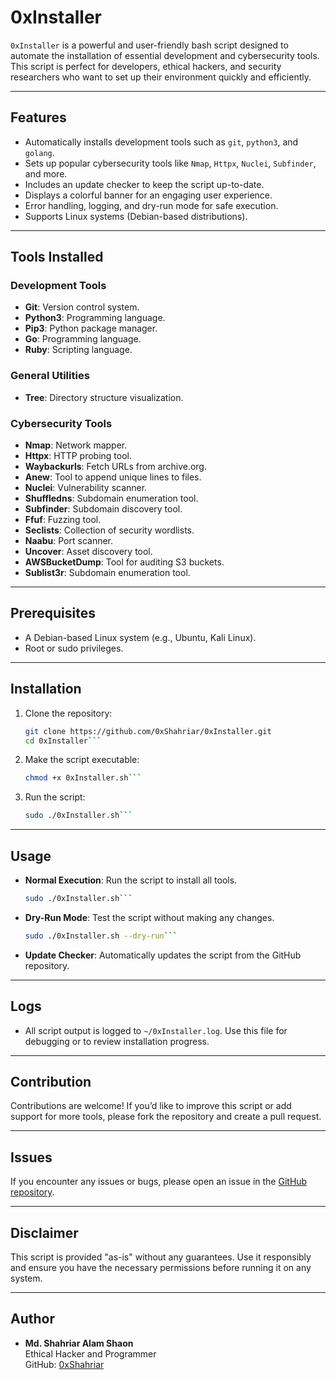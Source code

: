 # 0xInstaller

`0xInstaller` is a powerful and user-friendly bash script designed to automate the installation of essential development and cybersecurity tools. This script is perfect for developers, ethical hackers, and security researchers who want to set up their environment quickly and efficiently.

---

## Features

- Automatically installs development tools such as `git`, `python3`, and `golang`.
- Sets up popular cybersecurity tools like `Nmap`, `Httpx`, `Nuclei`, `Subfinder`, and more.
- Includes an update checker to keep the script up-to-date.
- Displays a colorful banner for an engaging user experience.
- Error handling, logging, and dry-run mode for safe execution.
- Supports Linux systems (Debian-based distributions).

---

## Tools Installed

### Development Tools
- **Git**: Version control system.
- **Python3**: Programming language.
- **Pip3**: Python package manager.
- **Go**: Programming language.
- **Ruby**: Scripting language.

### General Utilities
- **Tree**: Directory structure visualization.

### Cybersecurity Tools
- **Nmap**: Network mapper.
- **Httpx**: HTTP probing tool.
- **Waybackurls**: Fetch URLs from archive.org.
- **Anew**: Tool to append unique lines to files.
- **Nuclei**: Vulnerability scanner.
- **Shuffledns**: Subdomain enumeration tool.
- **Subfinder**: Subdomain discovery tool.
- **Ffuf**: Fuzzing tool.
- **Seclists**: Collection of security wordlists.
- **Naabu**: Port scanner.
- **Uncover**: Asset discovery tool.
- **AWSBucketDump**: Tool for auditing S3 buckets.
- **Sublist3r**: Subdomain enumeration tool.

---

## Prerequisites

- A Debian-based Linux system (e.g., Ubuntu, Kali Linux).
- Root or sudo privileges.

---

## Installation

1. Clone the repository:
   ```bash
   git clone https://github.com/0xShahriar/0xInstaller.git
   cd 0xInstaller```
2. Make the script executable:
   ```bash
   chmod +x 0xInstaller.sh```
3. Run the script:
   ```bash
   sudo ./0xInstaller.sh```

---

## Usage

- **Normal Execution**: Run the script to install all tools.
   ```bash
   sudo ./0xInstaller.sh```
- **Dry-Run Mode**: Test the script without making any changes.
   ```bash
   sudo ./0xInstaller.sh --dry-run```
- **Update Checker**: Automatically updates the script from the GitHub repository.

---

## Logs
- All script output is logged to ```~/0xInstaller.log```. Use this file for debugging or to review installation progress.

---

## Contribution

Contributions are welcome! If you’d like to improve this script or add support for more tools, please fork the repository and create a pull request.

---

## Issues

If you encounter any issues or bugs, please open an issue in the [GitHub repository](https://github.com/0xShahriar/0xInstaller/issues).

---

## Disclaimer

This script is provided "as-is" without any guarantees. Use it responsibly and ensure you have the necessary permissions before running it on any system.


---

## Author

- **Md. Shahriar Alam Shaon**  
  Ethical Hacker and Programmer  
  GitHub: [0xShahriar](https://github.com/0xShahriar)
